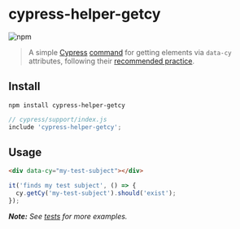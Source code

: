 # cypress-helper-getcy

![npm](https://img.shields.io/npm/v/cypress-helper-getcy.svg?style=flat-square)

> A simple [Cypress](https://www.cypress.io/) [command](https://docs.cypress.io/api/cypress-api/custom-commands.html) for getting elements via `data-cy` attributes, following their [recommended practice](https://docs.cypress.io/guides/references/best-practices.html#Selecting-Elements).

## Install

```shell
npm install cypress-helper-getcy
```

```js
// cypress/support/index.js
include 'cypress-helper-getcy';
```

## Usage

```html
<div data-cy="my-test-subject"></div>
```

```js
it('finds my test subject', () => {
  cy.getCy('my-test-subject').should('exist');
});
```

_**Note:** See [tests](test/tests/getCy.js) for more examples._
